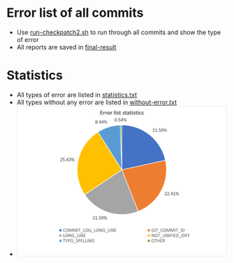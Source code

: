 # Error list of all commits
- Use [run-checkpatch2.sh](task1/run-checkpatch2.sh) to run through all commits and show the type of error
- All reports are saved in [final-result](task1/final-result.txt)
# Statistics
- All types of error are listed in [statistics.txt](result/statistics.txt)
- All types without any error are listed in [without-error.txt](result/without-error.txt)
- ![statistics](result/error-list-statistics.png)

